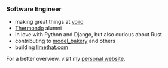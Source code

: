 ### Software Engineer

- making great things at [voiio](https://voiio.de/)
- [Thermondo](https://www.thermondo.de/) alumni
- in love with Python and Django, but also curious about Rust
- contributing to [model_bakery](https://github.com/model-bakers/model_bakery) and others
- building [limethat.com](https://limethat.com/)

For a better overview, visit my [personal website](https://amureki.me/).
